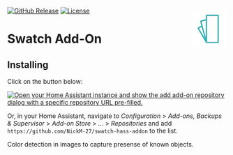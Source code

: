 <!-- markdownlint-disable first-line-heading -->
<!-- markdownlint-disable no-inline-html -->

<img src="https://raw.githubusercontent.com/NickM-27/swatch-hass-integration/master/images/swatch.png"
     alt="Swatch icon"
     width="16%"
     align="right"
     style="float: right; margin: 10px 0px 20px 20px;" />

[![GitHub Release](https://img.shields.io/github/release/NickM-27/swatch.svg?style=flat-square)](https://github.com/NickM-27/swatch/releases)
[![License](https://img.shields.io/github/license/NickM-27/swatch.svg?style=flat-square)](LICENSE)

# Swatch Add-On

## Installing

Click on the button below:

[![Open your Home Assistant instance and show the add add-on repository dialog with a specific repository URL pre-filled.](https://my.home-assistant.io/badges/supervisor_add_addon_repository.svg)](https://my.home-assistant.io/redirect/supervisor_add_addon_repository/?repository_url=https%3A%2F%2Fgithub.com%NickM-27%2Fswatch-hass-addon)

Or, in your Home Assistant, navigate to _Configuration_ > _Add-ons, Backups & Supervisor_ > _Add-on Store_ > _..._ > _Repositories_ and add `https://github.com/NickM-27/swatch-hass-addon` to the list.

Color detection in images to capture presense of known objects.
